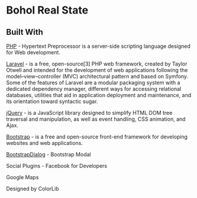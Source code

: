 # Bohol Real State

## Built With
[PHP](http://www.php.net/) -  Hypertext Preprocessor is a server-side scripting language designed for Web development. 

[Laravel](https://laravel.com/) - is a free, open-source[3] PHP web framework, created by Taylor Otwell and intended for the development of web applications following the model–view–controller (MVC) architectural pattern and based on Symfony. Some of the features of Laravel are a modular packaging system with a dedicated dependency manager, different ways for accessing relational databases, utilities that aid in application deployment and maintenance, and its orientation toward syntactic sugar.

[jQuery](https://jquery.com/) -   is a JavaScript library designed to simplify HTML DOM tree traversal and manipulation, as well as event handling, CSS animation, and Ajax. 

[Bootstrap](https://getbootstrap.com/) - is a free and open-source front-end framework for developing websites and web applications.

[BootstrapDialog](https://nakupanda.github.io/bootstrap3-dialog/) - Bootstrap Modal

Social Plugins - Facebook for Developers

Google Maps

Designed by ColorLib

